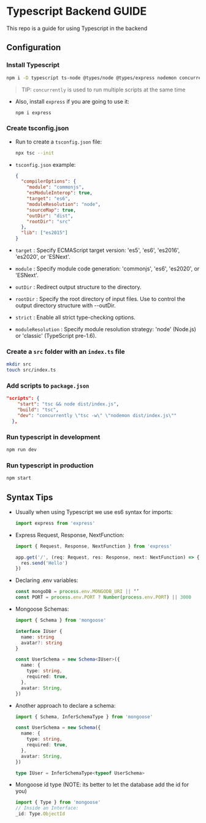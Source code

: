 # Typescript Backend GUIDE

This repo is a guide for using Typescript in the backend

## Configuration

### Install Typescript

```bash
npm i -D typescript ts-node @types/node @types/express nodemon concurrently
```

> TIP: `concurrently` is used to run multiple scripts at the same time

- Also, install `express` if you are going to use it:

  ```bash
  npm i express
  ```

### Create tsconfig.json

- Run to create a `tsconfig.json` file:

  ```bash
  npx tsc --init
  ```

- `tsconfig.json` example:

  ```json
  {
    "compilerOptions": {
      "module": "commonjs",
      "esModuleInterop": true,
      "target": "es6",
      "moduleResolution": "node",
      "sourceMap": true,
      "outDir": "dist",
      "rootDir": "src"
    },
    "lib": ["es2015"]
  }
  ```

- `target` : Specify ECMAScript target version: 'es5', 'es6', 'es2016', 'es2020', or 'ESNext'.
- `module` : Specify module code generation: 'commonjs', 'es6', 'es2020', or 'ESNext'.
- `outDir` : Redirect output structure to the directory.
- `rootDir` : Specify the root directory of input files. Use to control the output directory structure with --outDir.
- `strict` : Enable all strict type-checking options.
- `moduleResolution` : Specify module resolution strategy: 'node' (Node.js) or 'classic' (TypeScript pre-1.6).

### Create a `src` folder with an `index.ts` file

```bash
mkdir src
touch src/index.ts
```

### Add scripts to `package.json`

```json
"scripts": {
    "start": "tsc && node dist/index.js",
    "build": "tsc",
    "dev": "concurrently \"tsc -w\" \"nodemon dist/index.js\""
  },
```

### Run typescript in development

```bash
npm run dev
```

### Run typescript in production

```bash
npm start
```

## Syntax Tips

- Usually when using Typescript we use es6 syntax for imports:

  ```typescript
  import express from 'express'
  ```

- Express Request, Response, NextFunction:

  ```typescript
  import { Request, Response, NextFunction } from 'express'

  app.get('/', (req: Request, res: Response, next: NextFunction) => {
    res.send('Hello')
  })
  ```

- Declaring .env variables:

  ```typescript
  const mongoDB = process.env.MONGODB_URI || ‘’
  const PORT = process.env.PORT ? Number(process.env.PORT) || 3000
  ```

- Mongoose Schemas:

  ```typescript
  import { Schema } from 'mongoose'

  interface IUser {
    name: string
    avatar?: string
  }

  const UserSchema = new Schema<IUser>({
    name: {
      type: string,
      required: true,
    },
    avatar: String,
  })
  ```

- Another approach to declare a schema:

  ```typescript
  import { Schema, InferSchemaType } from 'mongoose'

  const UserSchema = new Schema({
    name: {
      type: string,
      required: true,
    },
    avatar: String,
  })

  type IUser = InferSchemaType<typeof UserSchema>
  ```

- Mongoose id type (NOTE: its better to let the database add the id for you)

  ```typescript
  import { Type } from 'mongoose'
  // Inside an Interface:
  _id: Type.ObjectId
  ```
